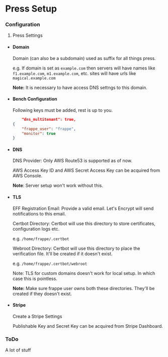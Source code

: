 # Press Setup

### Configuration

1. Press Settings

- #### Domain
    Domain (can also be a subdomain) used as suffix for all things press.
 
    e.g. If domain is set as `example.com` then servers will have names like `f1.example.com`, `m1.example.com`, etc. sites will have urls like `magical.example.com`

    **Note:** It is necessary to have access DNS settngs to this domain.

- #### Bench Configuration
    Following keys must be added, rest is up to you.
    ```JSON
        "dns_multitenant": true,
    {
        "frappe_user": "frappe",
        "monitor": true
    }
    ```

- #### DNS
    DNS Provider: Only AWS Route53 is supported as of now.

    AWS Access Key ID and AWS Secret Access Key can be acquired from AWS Console.

    **Note**: Server setup won't work without this.

- #### TLS
    EFF Registration Email: Provide a valid email. Let's Encrypt will send notifications to this email.

    Certbot Directory: Certbot will use this directory to store certificates, configuration logs etc. 

    e.g. `/home/frappe/.certbot`

    Webroot Directory: 
    Certbot will use this directory to place the verification file. It'll be created if it doesn't exist.

    e.g. `/home/frappe/.certbot/webroot`

    Note: TLS for custom domains doesn't work for local setup. In which case this is pointless.

    **Note:** Make sure frappe user owns both these directories. They'll be created if they doesn't exist.

- #### Stripe
    Create a Stripe Settings

    Publishable Key and Secret Key can be acquired from Stripe Dashboard.



### ToDo
A lot of stuff
